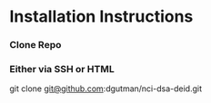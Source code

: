 # Installation Instructions

### Clone Repo
### Either via SSH or HTML
git clone git@github.com:dgutman/nci-dsa-deid.git
